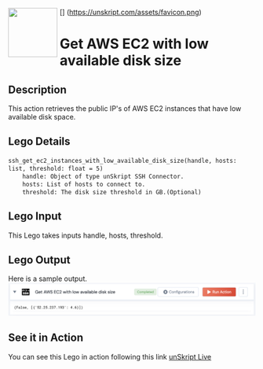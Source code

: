 [<img align="left" src="https://unskript.com/assets/favicon.png" width="100" height="100" style="padding-right: 5px">]
(https://unskript.com/assets/favicon.png)
<h1>Get AWS EC2 with low available disk size</h1>

## Description
This action retrieves the public IP's of AWS EC2 instances that have low available disk space.

## Lego Details
	ssh_get_ec2_instances_with_low_available_disk_size(handle, hosts: list, threshold: float = 5)
		handle: Object of type unSkript SSH Connector.
		hosts: List of hosts to connect to.
		threshold: The disk size threshold in GB.(Optional)


## Lego Input
This Lego takes inputs handle, hosts, threshold.

## Lego Output
Here is a sample output.
<img src="./1.png">

## See it in Action

You can see this Lego in action following this link [unSkript Live](https://us.app.unskript.io)